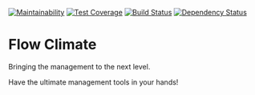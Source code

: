 [![Maintainability](https://api.codeclimate.com/v1/badges/bd4ed58b6b08523b837a/maintainability)](https://codeclimate.com/github/TallerWebSolutions/flow_climate/maintainability)
[![Test Coverage](https://api.codeclimate.com/v1/badges/bd4ed58b6b08523b837a/test_coverage)](https://codeclimate.com/github/TallerWebSolutions/flow_climate/test_coverage)
[![Build Status](https://travis-ci.org/TallerWebSolutions/flow_climate.svg?branch=develop)](https://travis-ci.org/TallerWebSolutions/flow_climate)
[![Dependency Status](https://gemnasium.com/badges/github.com/TallerWebSolutions/flow_climate.svg)](https://gemnasium.com/github.com/TallerWebSolutions/flow_climate)


# Flow Climate
Bringing the management to the next level.

Have the ultimate management tools in your hands!
